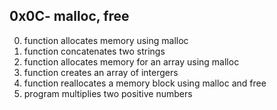 ## 0x0C- malloc, free
0. function allocates memory using malloc
1. function concatenates two strings
2. function allocates memory for an array using malloc
3. function creates an array of intergers
100. function reallocates a memory block using malloc and free
101. program multiplies two positive numbers
